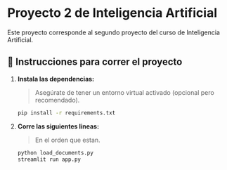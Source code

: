 # Proyecto 2 de Inteligencia Artificial

Este proyecto corresponde al segundo proyecto del curso de Inteligencia Artificial.

## 🚀 Instrucciones para correr el proyecto

1. **Instala las dependencias:**

   > Asegúrate de tener un entorno virtual activado (opcional pero recomendado).

   ```bash
   pip install -r requirements.txt

2. **Corre las siguientes lineas:**

   > En el orden que estan.

   ```bash
   python load_documents.py
   streamlit run app.py
   
